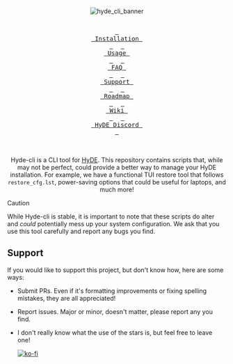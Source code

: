 <div align="center">
  <br>

![hyde_cli_banner](https://raw.githubusercontent.com/krhyme7/hyde-cli/master/Assets/hyde_cli_banner.png)

  <br>
  <a href="https://hydeproject.pages.dev/guides/installation/"><kbd> <br> Installation <br> </kbd></a>&ensp;&ensp;
  <a href="https://raw.githubusercontent.com/HyDE-Project/Hyde-cli/master/USAGE.md"><kbd> <br> Usage <br> </kbd></a>&ensp;&ensp;
  <a href="https://hydeproject.pages.dev/reference/faqs/"><kbd> <br> FAQ <br> </kbd></a>&ensp;&ensp;
  <a href="#support"><kbd> <br> Support <br> </kbd></a>&ensp;&ensp;
  <a href="https://hydeproject.pages.dev/reference/roadmap/"><kbd> <br> Roadmap <br> </kbd></a>&ensp;&ensp;
  <a href="https://github.com/HyDE-Project/Hyde-cli/wiki"><kbd> <br> Wiki <br> </kbd></a>&ensp;&ensp;
  <a href="https://discord.gg/qWehcFJxPa"><kbd> <br> HyDE Discord <br> </kbd></a>
  <br><br><br>

Hyde-cli is a CLI tool for [HyDE](https://github.com/prasanthrangan/hyprdots).
This repository contains scripts that, while may not be perfect, could provide a better way to manage your HyDE installation.
For example, we have a functional TUI restore tool that follows `restore_cfg.lst`, power-saving options that could be useful for laptops, and much more!

</div>

> [!CAUTION]
> While Hyde-cli is stable, it is important to note that these scripts do alter and *could* potentially mess up your system configuration.
> We ask that you use this tool carefully and report any bugs you find.


## Support

If you would like to support this project, but don't know how, here are some ways:

- Submit PRs. Even if it's formatting improvements or fixing spelling mistakes, they are all appreciated!
- Report issues. Major or minor, doesn't matter, please report any you find.
- I don't really know what the use of the stars is, but feel free to leave one!
  
  [![ko-fi](https://ko-fi.com/img/githubbutton_sm.svg)](https://ko-fi.com/A0A3TECUZ) 
